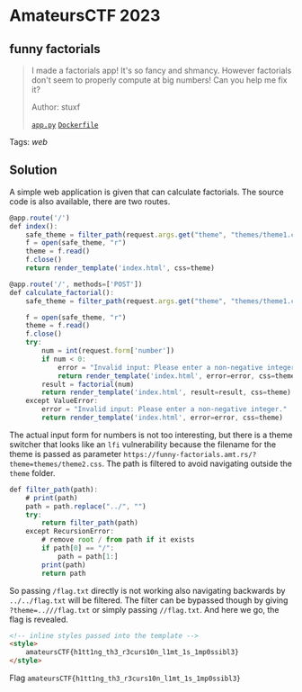 # AmateursCTF 2023

## funny factorials

> I made a factorials app! It's so fancy and shmancy. However factorials don't seem to properly compute at big numbers! Can you help me fix it?
>
>  Author: stuxf
>
> [`app.py`](app.py) [`Dockerfile`](Dockerfile)

Tags: _web_

## Solution
A simple web application is given that can calculate factorials. The source code is also available, there are two routes.

```javascript
@app.route('/')
def index():
    safe_theme = filter_path(request.args.get("theme", "themes/theme1.css"))
    f = open(safe_theme, "r")
    theme = f.read()
    f.close()
    return render_template('index.html', css=theme)

@app.route('/', methods=['POST'])
def calculate_factorial():
    safe_theme = filter_path(request.args.get("theme", "themes/theme1.css"))

    f = open(safe_theme, "r")
    theme = f.read()
    f.close()
    try:
        num = int(request.form['number'])
        if num < 0:
            error = "Invalid input: Please enter a non-negative integer."
            return render_template('index.html', error=error, css=theme)
        result = factorial(num)
        return render_template('index.html', result=result, css=theme)
    except ValueError:
        error = "Invalid input: Please enter a non-negative integer."
        return render_template('index.html', error=error, css=theme)
```

The actual input form for numbers is not too interesting, but there is a theme switcher that looks like an `lfi` vulnerability because the filename for the theme is passed as parameter `https://funny-factorials.amt.rs/?theme=themes/theme2.css`. The path is filtered to avoid navigating outside the `theme` folder.

```javascript
def filter_path(path):
    # print(path)
    path = path.replace("../", "")
    try:
        return filter_path(path)
    except RecursionError:
        # remove root / from path if it exists
        if path[0] == "/":
            path = path[1:]
        print(path)
        return path
```

So passing `/flag.txt` directly is not working also navigating backwards by `../../flag.txt` will be filtered. The filter can be bypassed though by giving `?theme=..///flag.txt` or simply passing `//flag.txt`. And here we go, the flag is revealed.

```html
<!-- inline styles passed into the template -->
<style>
    amateursCTF{h1tt1ng_th3_r3curs10n_l1mt_1s_1mp0ssibl3}
</style>
```

Flag `amateursCTF{h1tt1ng_th3_r3curs10n_l1mt_1s_1mp0ssibl3}`